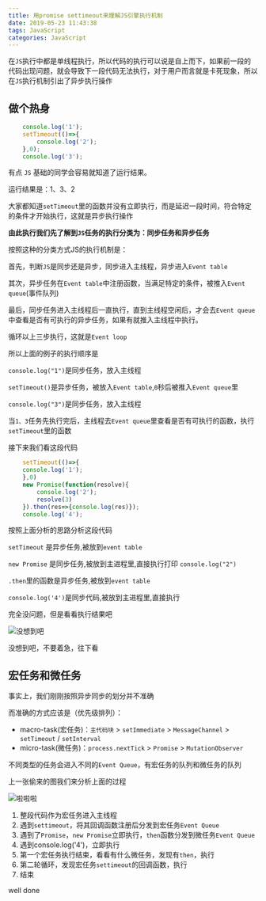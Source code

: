 ```yaml
---
title: 用promise settimeout来理解JS引擎执行机制
date: 2019-05-23 11:43:38
tags: JavaScript
categories: JavaScript
---
```


在`JS`执行中都是单线程执行，所以代码的执行可以说是自上而下，如果前一段的代码出现问题，就会导致下一段代码无法执行，对于用户而言就是卡死现象，所以在`JS`执行机制引出了异步执行操作

## 做个热身

```js
    console.log('1');
    setTimeout(()=>{
        console.log('2');
    },0);
    console.log('3');
```

有点 `JS` 基础的同学会容易就知道了运行结果。

运行结果是：1、3、2

大家都知道`setTimeout`里的函数并没有立即执行，而是延迟一段时间，符合特定的条件才开始执行，这就是异步执行操作

**由此执行我们先了解到`JS`任务的执行分类为：同步任务和异步任务**

按照这种的分类方式JS的执行机制是：

首先，判断`JS`是同步还是异步，同步进入主线程，异步进入`Event table`

其次，异步任务在`Event table`中注册函数，当满足特定的条件，被推入`Event queue`(事件队列)

最后，同步任务进入主线程后一直执行，直到主线程空闲后，才会去`Event queue`中查看是否有可执行的异步任务，如果有就推入主线程中执行。

循环以上三步执行，这就是`Event loop`

所以上面的例子的执行顺序是

`console.log("1")`是同步任务，放入主线程

`setTimeout()`是异步任务，被放入`Event table`,`0`秒后被推入`Event queue`里

`console.log("3")`是同步任务，放入主线程

当`1、3`任务先执行完后，主线程去`Event queue`里查看是否有可执行的函数，执行`setTimeout`里的函数

接下来我们看这段代码

```js
    setTimeout(()=>{
    console.log('1');
    },0)
    new Promise(function(resolve){
        console.log('2');
        resolve(3)
    }).then(res=>{console.log(res)});
    console.log('4');
```

按照上面分析的思路分析这段代码

`setTimeout` 是异步任务,被放到`event table`

`new Promise` 是同步任务,被放到主进程里,直接执行打印 `console.log("2")`

`.then`里的函数是异步任务,被放到`event table`

`console.log('4')`是同步代码,被放到主进程里,直接执行

完全没问题，但是看看执行结果吧

![没想到吧](http://blog.panxiandiao.com/20190523121807.png)

没想到吧，不要着急，往下看

## 宏任务和微任务

事实上，我们刚刚按照异步同步的划分并不准确

而准确的方式应该是（优先级排列）：

- macro-task(宏任务)：`主代码块` > `setImmediate` > `MessageChannel` > `setTimeout` / `setInterval`
- micro-task(微任务)：`process.nextTick` > `Promise` > `MutationObserver`

不同类型的任务会进入不同的`Event Queue`，有宏任务的队列和微任务的队列

上一张偷来的图我们来分析上面的过程

![啦啦啦](http://blog.panxiandiao.com/20190523131322.png)

1. 整段代码作为宏任务进入主线程
2. 遇到`settimeout`，将其回调函数注册后分发到宏任务`Event Queue`
3. 遇到了`Promise`，`new Promise`立即执行，`then`函数分发到微任务`Event Queue`
4. 遇到console.log('4')，立即执行
5. 第一个宏任务执行结束，看看有什么微任务，发现有`then`，执行
6. 第二轮循环，发现宏任务`settimeout`的回调函数，执行
7. 结束

well done